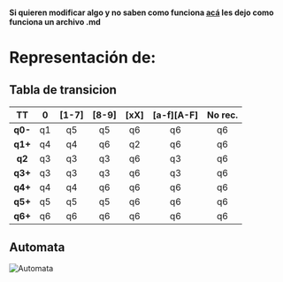 #### Si quieren modificar algo y no saben como funciona [acá](https://guides.github.com/features/mastering-markdown/) les dejo como funciona un archivo .md
# Representación de:
## Tabla de transicion 
| **TT** | 0 | [1-7] | [8-9] | [xX] | [a-f][A-F] | No rec. |  
| :---: | :---: | :---: | :---: | :---: | :---: | :---: | 
| **q0-** | q1 | q5 | q5 | q6 | q6 | q6 |
| **q1+** | q4 | q4 | q6 | q2 | q6 | q6 |
| **q2**  | q3 | q3 | q3 | q6 | q3 | q6 |
| **q3+** | q3 | q3 | q3 | q6 | q3 | q6 |
| **q4+** | q4 | q4 | q6 | q6 | q6 | q6 |
| **q5+** | q5 | q5 | q5 | q6 | q6 | q6 |
| **q6+** | q6 | q6 | q6 | q6 | q6 | q6 |

## Automata 
![Automata](https://github.com/Caruso-Martin/2020_K2002_Grupo_6/blob/master/TP_1%20-%20Automata%20y%20Tabla%20de%20transici%C3%B3n/Automata%20TP1.jpg)
